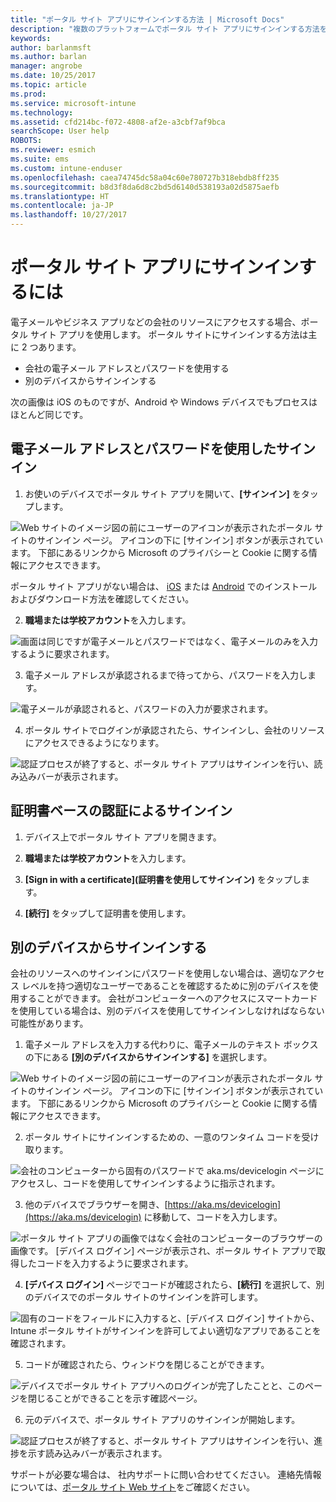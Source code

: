 ```yaml
---
title: "ポータル サイト アプリにサインインする方法 | Microsoft Docs"
description: "複数のプラットフォームでポータル サイト アプリにサインインする方法を確認します。"
keywords: 
author: barlanmsft
ms.author: barlan
manager: angrobe
ms.date: 10/25/2017
ms.topic: article
ms.prod: 
ms.service: microsoft-intune
ms.technology: 
ms.assetid: cfd214bc-f072-4808-af2e-a3cbf7af9bca
searchScope: User help
ROBOTS: 
ms.reviewer: esmich
ms.suite: ems
ms.custom: intune-enduser
ms.openlocfilehash: caea74745dc58a04c60e780727b318ebdb8ff235
ms.sourcegitcommit: b8d3f8da6d8c2bd5d6140d538193a02d5875aefb
ms.translationtype: HT
ms.contentlocale: ja-JP
ms.lasthandoff: 10/27/2017
---
```

# <a name="how-do-i-sign-in-to-the-company-portal-app---user-story-1132123--"></a>ポータル サイト アプリにサインインするには <!--User Story 1132123-->

電子メールやビジネス アプリなどの会社のリソースにアクセスする場合、ポータル サイト アプリを使用します。 ポータル サイトにサインインする方法は主に 2 つあります。

* 会社の電子メール アドレスとパスワードを使用する
* 別のデバイスからサインインする

次の画像は iOS のものですが、Android や Windows デバイスでもプロセスはほとんど同じです。

## <a name="signing-in-with-your-email-address-and-password"></a>電子メール アドレスとパスワードを使用したサインイン

1. お使いのデバイスでポータル サイト アプリを開いて、**[サインイン]** をタップします。

  ![Web サイトのイメージ図の前にユーザーのアイコンが表示されたポータル サイトのサインイン ページ。 アイコンの下に [サインイン] ボタンが表示されています。 下部にあるリンクから Microsoft のプライバシーと Cookie に関する情報にアクセスできます。](/intune/media/cp_ios_aad_signin_after_1704_001.png)

  ポータル サイト アプリがない場合は、 [iOS](install-and-sign-in-to-the-intune-company-portal-app-ios.md) または [Android](install-the-company-portal-app-android.md) でのインストールおよびダウンロード方法を確認してください。

2. **職場または学校アカウント**を入力します。

  ![画面は同じですが電子メールとパスワードではなく、電子メールのみを入力するように要求されます。](/intune/media/cp_ios_aad_signin_after_1704_002.png)

3. 電子メール アドレスが承認されるまで待ってから、パスワードを入力します。

  ![電子メールが承認されると、パスワードの入力が要求されます。](/intune/media/cp_ios_aad_signin_after_1704_003.png)

4. ポータル サイトでログインが承認されたら、サインインし、会社のリソースにアクセスできるようになります。   

  ![認証プロセスが終了すると、ポータル サイト アプリはサインインを行い、読み込みバーが表示されます。](/intune/media/cp_ios_aad_signin_from_another_device_after_1704_007.png)

## <a name="signing-in-with-certificate-based-authentication"></a>証明書ベースの認証によるサインイン

1.  デバイス上でポータル サイト アプリを開きます。

2.  **職場または学校アカウント**を入力します。

3.  **[Sign in with a certificate]\(証明書を使用してサインイン\)** をタップします。

4.  **[続行]** をタップして証明書を使用します。

## <a name="signing-in-from-another-device"></a>別のデバイスからサインインする

会社のリソースへのサインインにパスワードを使用しない場合は、適切なアクセス レベルを持つ適切なユーザーであることを確認するために別のデバイスを使用することができます。 会社がコンピューターへのアクセスにスマートカードを使用している場合は、別のデバイスを使用してサインインしなければならない可能性があります。

1. 電子メール アドレスを入力する代わりに、電子メールのテキスト ボックスの下にある **[別のデバイスからサインインする]** を選択します。

  ![Web サイトのイメージ図の前にユーザーのアイコンが表示されたポータル サイトのサインイン ページ。 アイコンの下に [サインイン] ボタンが表示されています。 下部にあるリンクから Microsoft のプライバシーと Cookie に関する情報にアクセスできます。](/intune/media/cp_ios_aad_signin_from_another_device_after_1704_001.png)

2. ポータル サイトにサインインするための、一意のワンタイム コードを受け取ります。

  ![会社のコンピューターから固有のパスワードで aka.ms/devicelogin ページにアクセスし、コードを使用してサインインするように指示されます。](/intune/media/cp_ios_aad_signin_from_another_device_after_1704_003.png)

3. 他のデバイスでブラウザーを開き、[https://aka.ms/devicelogin](https://aka.ms/devicelogin) に移動して、コードを入力します。

  ![ポータル サイト アプリの画像ではなく会社のコンピューターのブラウザーの画像です。 [デバイス ログイン] ページが表示され、ポータル サイト アプリで取得したコードを入力するように要求されます。](/intune/media/cp_ios_aad_signin_from_another_device_after_1704_004.png)

4. **[デバイス ログイン]** ページでコードが確認されたら、__[続行]__ を選択して、別のデバイスでのポータル サイトのサインインを許可します。

  ![固有のコードをフィールドに入力すると、[デバイス ログイン] サイトから、Intune ポータル サイトがサインインを許可してよい適切なアプリであることを確認されます。](/intune/media/cp_ios_aad_signin_from_another_device_after_1704_005.png)

5. コードが確認されたら、ウィンドウを閉じることができます。

  ![デバイスでポータル サイト アプリへのログインが完了したことと、このページを閉じることができることを示す確認ページ。](/intune/media/cp_ios_aad_signin_from_another_device_after_1704_006.png)

6. 元のデバイスで、ポータル サイト アプリのサインインが開始します。

  ![認証プロセスが終了すると、ポータル サイト アプリはサインインを行い、進捗を示す読み込みバーが表示されます。](/intune/media/cp_ios_aad_signin_from_another_device_after_1704_007.png)

サポートが必要な場合は、 社内サポートに問い合わせてください。 連絡先情報については、[ポータル サイト Web サイト](https://portal.manage.microsoft.com)をご確認ください。
